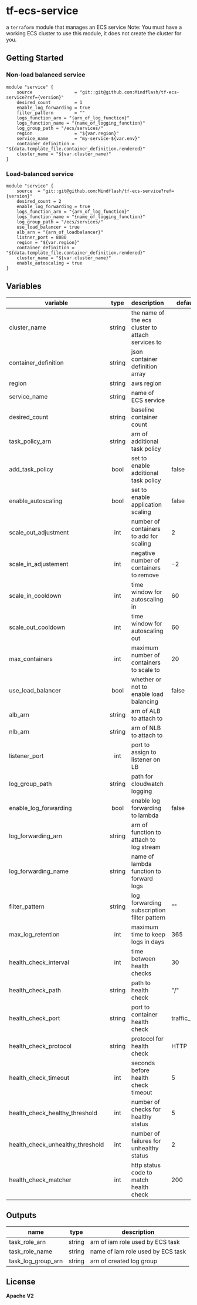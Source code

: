 # tf-ecs-service
a `terraform` module that manages an ECS service
Note: You must have a working ECS cluster to use this module, it does not create the cluster for you.

## Getting Started

### Non-load balanced service
```hcl
module "service" {
    source                = "git::git@github.com:Mindflash/tf-ecs-service?ref={version}"
    desired_count         = 1
    enable_log_forwarding = true
    filter_pattern        = ""
    logs_function_arn = "{arn_of_log_function}"
    logs_function_name = "{name_of_logging_function}"
    log_group_path = "/ecs/services/"
    region                = "${var.region}"
    service_name          = "my-service-${var.env}"
    container_definition = "${data.template_file.container_definition.rendered}"
    cluster_name = "${var.cluster_name}"
}
```

### Load-balanced service
```hcl
module "service" {
    source  = "git::git@github.com:Mindflash/tf-ecs-service?ref={version}"
    desired_count = 2
    enable_log_forwarding = true
    logs_function_arn = "{arn_of_log_function}"
    logs_function_name = "{name_of_logging_function}"
    log_group_path = "/ecs/services/"
    use_load_balancer = true
    alb_arn = "{arn_of_loadbalancer}"
    listner_port = 8080
    region = "${var.region}"
    container_definition = "${data.template_file.container_definition.rendered}"
    cluster_name = "${var.cluster_name}"
    enable_autoscaling = true
}
```

## Variables
| variable                           | type   | description                                       | default       |
| ---------------------------------- | :----: | :------------------------------------------------ | ------------- |
| cluster_name                       | string | the name of the ecs cluster to attach services to |               |
| container_definition               | string | json container definition array                   |               |
| region                             | string | aws region                                        |               |
| service_name                       | string | name of ECS service                               |               |
| desired_count                      | string | baseline container count                          |               |
| task\_policy_arn                   | string | arn of additional task policy                     |               |
| add\_task_policy                   | bool   | set to enable additional task policy              | false         |
| enable_autoscaling                 | bool   | set to enable application scaling                 | false         |
| scale\_out_adjustment              | int    | number of containers to add for scaling           | 2             |
| scale\_in_adjustement              | int    | negative number of containers to remove           | -2            |
| scale\_in_cooldown                 | int    | time window for autoscaling in                    | 60            |
| scale\_out_cooldown                | int    | time window for autoscaling out                   | 60            |
| max_containers                     | int    | maximum number of containers to scale to          | 20            |
| use\_load_balancer                 | bool   | whether or not to enable load balancing           | false         |
| alb_arn                            | string | arn of ALB to attach to                           |               |
| nlb_arn                            | string | arn of NLB to attach to                           |               |
| listener_port                      | int    | port to assign to listener on LB                  |               |
| log\_group_path                    | string | path for cloudwatch logging                       |               |
| enable\_log_forwarding             | bool   | enable log forwarding to lambda                   | false         |
| log\_forwarding_arn                | string | arn of function to attach to log stream           |               |
| log\_forwarding_name               | string | name of lambda function to forward logs           |               |
| filter_pattern                     | string | log forwarding subscription filter pattern        | ""            |
| max\_log_retention                 | int    | maximum time to keep logs in days                 | 365           |
| health\_check_interval             | int    | time between health checks                        | 30            |
| health\_check_path                 | string | path to health check                              | \"\/\"        |
| health\_check_port                 | string | port to container health check                    | traffic\_port |
| health\_check_protocol             | string | protocol for health check                         | HTTP          |
| health\_check_timeout              | int    | seconds before health check timeout               | 5             |
| health\_check\_healthy_threshold   | int    | number of checks for healthy status               | 5             |
| health\_check\_unhealthy_threshold | int    | number of failures for unhealthy status           | 2             |
| health\_check_matcher              | int    | http status code to match health check            | 200           |

## Outputs
| name                  | type   | description                       |
| --------------------- | :----: | --------------------------------- |
| task\_role_arn        | string | arn of iam role used by ECS task  |
| task\_role_name       | string | name of iam role used by ECS task |
| task\_log\_group\_arn | string | arn of created log group          |

## License
**Apache V2**